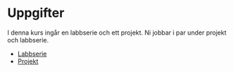 # Uppgifter

I denna kurs ingår en labbserie och ett projekt. Ni jobbar i par under projekt och labbserie.

* [Labbserie](http://markdown.io/_theme=united/_title=/https://raw.github.com/fnurl/729G26-HT2013/master/om_labbar.md)
* [Projekt](http://markdown.io/_theme=united/_title=/https://raw.github.com/fnurl/729G26-HT2013/master/projekt.md)

